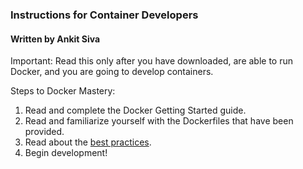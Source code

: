 ### Instructions for Container Developers
#### Written by Ankit Siva

Important: Read this only after you have downloaded, are able to run Docker, and you are going to develop containers.

Steps to Docker Mastery:
1. Read and complete the Docker Getting Started guide.
2. Read and familiarize yourself with the Dockerfiles that have been provided.
3. Read about the [best practices](https://docs.docker.com/engine/userguide/eng-image/dockerfile_best-practices/#).
4. Begin development!
